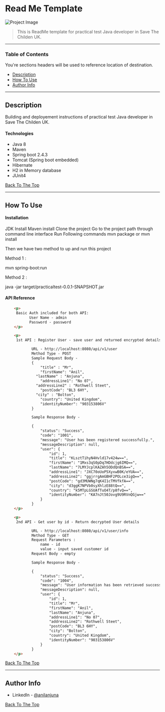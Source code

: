 # Read Me Template

![Project Image](project-image-url)

> This is ReadMe template for practical test Java developer in Save The Childen UK.

---

### Table of Contents
You're sections headers will be used to reference location of destination.

- [Description](#description)
- [How To Use](#how-to-use)
- [Author Info](#author-info)

---

## Description

Building and deployement instructions of practical test Java developer in Save The Childen UK.

#### Technologies

- Java 8
- Maven
- Spring boot 2.4.3
- Tomcat (Spring boot embedded)
- Hibernate
- H2 in Memory database
- JUnit4

[Back To The Top](#read-me-template)

---

## How To Use

#### Installation

JDK Install
Maven install
Clone the project
Go to the project path through command line interface
Run Following commands
   mvn package  or mvn install   
   
   Then we have two method to up and run this project

Method 1 :

   mvn spring-boot:run

Method 2 :

   java -jar target/practicaltest-0.0.1-SNAPSHOT.jar


#### API Reference

```html    
    <p>
     Basic Auth included for both API:
           User Name - admin
           Password - password
    </p>

    <p>
     1st API : Register User - save user and returned encrypted details

            URL - http://localhost:8080/api/v1/user
            Method Type - POST
            Sample Request Body - 
            {
                "title" : "Mr",
                "firstName": "Anil",
              "lastName" : "Anjuna",
                "addressLine1": "No 07",
              "addressLine2" : "Rothwell Steet",
                "postCode": "BL3 6HY",
              "city" : "Bolton",
                "country": "United Kingdom",
                "identityNumber": "903153806V"
            }

            Sample Response Body -

            {
                "status": "Success",
                "code": "1001",
                "message": "User has been registered successfully.",
                "messageDescription": null,
                "user": {
                    "id": 1,
                    "title": "KLsztTihyN4Hvld17v424w==",
                    "firstName": "1Mxs3qS0pDq7HDdcjg6IMQ==",
                    "lastName": "7LMYJcplKAZAh5ODdQnBSA==",
                    "addressLine1": "JXC70oUoP5XyxwB0K/eYUA==",
                    "addressLine2": "ggjrrgAmGBHF2POLce3igQ==",
                    "postCode": "gd3MUWNg7qK4I1cTMVfkfA==",
                    "city": "d3ggK7NPVb0syXhlzE88tQ==",
                    "country": "k5MTpLGSUAfTuO4T/p8fvQ==",
                    "identityNumber": "KA7nJt50Jovg9U9RVnQGjw=="
                }
            }
    </p>

    <p>
     2nd API - Get user by id - Return decrypted User details

            URL - http://localhost:8080/api/v1/user/info
            Method Type - GET
            Request Parameters :
                name - id
                value - input saved customer id
            Request Body - empty

            Sample Response Body -

            {
                "status": "Success",
                "code": "1004",
                "message": "User information has been retrieved successfully",
                "messageDescription": null,
                "user": {
                    "id": 1,
                    "title": "Mr",
                    "firstName": "Anil",
                    "lastName": "Anjuna",
                    "addressLine1": "No 07",
                    "addressLine2": "Rothwell Steet",
                    "postCode": "BL3 6HY",
                    "city": "Bolton",
                    "country": "United Kingdom",
                    "identityNumber": "903153806V"
                }
            }
    </p>
```
[Back To The Top](#read-me-template)

---

## Author Info

- LinkedIn - [@anilanjuna](https://www.linkedin.com/in/anil-anjuna-wijesinghe-76325211a/)

[Back To The Top](#read-me-template)


